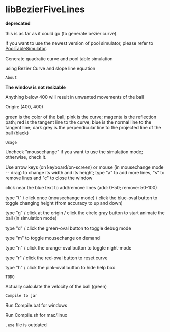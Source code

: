 # libBezierFiveLines

**deprecated**

this is as far as it could go (to generate bezier curve).

If you want to use the newest version of pool simulator, please refer to [PoolTableSimulator](https://github.com/frychicken/PoolTableSimulator).

Generate quadratic curve and pool table simulation

using Bezier Curve and slope line equation

```About```

**The window is not resizable**

Anything below 400 will result in unwanted movements of the ball

Origin: (400, 400) 

green is the color of the ball; pink is the curve; magenta is the reflection path; red is the tangent line to the curve; blue is the normal line to the tangent line; dark grey is the perpendicular line to the projected line of the ball (black)

```Usage```

Uncheck "mousechange" if you want to use the simulation mode; otherwise, check it.

Use arrow keys (on keyboard/on-screen) or mouse (in mousechange mode -- drag) to change its width and its height; type "a" to add more lines, "s" to remove lines and "c" to close the window

click near the blue text to add/remove lines (add: 0-50; remove: 50-100) 

type "t" / click once (mousechange mode) / click the blue-oval button to toggle changing height (from accuracy to up and down)

type "g" / click at the origin / click the circle gray button to start animate the ball (in simulation mode)

type "d" / click the green-oval button to toggle debug mode

type "m" to toggle mousechange on demand

type "n" / click the orange-oval button to toggle night-mode

type "r" / click the red-oval button to reset curve

type "h" / click the pink-oval button to hide help box

```TODO```

Actually calculate the velocity of the ball (green) 

```Compile to jar```

Run Compile.bat for windows

Run Compile.sh for mac/linux

```.exe``` file is outdated
